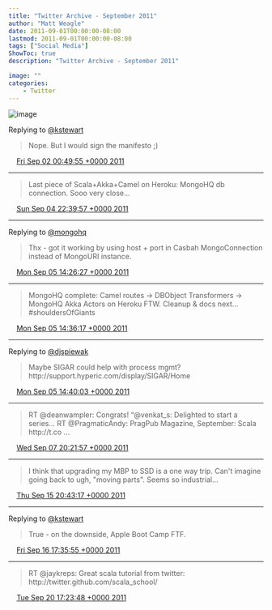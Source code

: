 ```yaml
---
title: "Twitter Archive - September 2011"
author: "Matt Weagle"
date: 2011-09-01T00:00:00-08:00
lastmod: 2011-09-01T00:00:00-08:00
tags: ["Social Media"]
ShowToc: true
description: "Twitter Archive - September 2011"

image: ""
categories: 
    - Twitter
---
```

![image](/sadtwitterbird3.jpg)

Replying to [@kstewart](https://twitter.com/kstewart/status/109412277366702081)

> Nope\.  But I would sign the manifesto ;\)

<img src="./media/tweet.ico" width="12" /> [Fri Sep 02 00:49:55 +0000 2011](https://twitter.com/mweagle/status/109427802515849217)

----

> Last piece of Scala\+Akka\+Camel on Heroku: MongoHQ db connection\.  Sooo very close\.\.\.

<img src="./media/tweet.ico" width="12" /> [Sun Sep 04 22:39:57 +0000 2011](https://twitter.com/mweagle/status/110482258250575872)

----

Replying to [@mongohq](https://twitter.com/composeio/status/110497550565507073)

> Thx \- got it working by using host \+ port in Casbah MongoConnection instead of MongoURI instance\.

<img src="./media/tweet.ico" width="12" /> [Mon Sep 05 14:26:27 +0000 2011](https://twitter.com/mweagle/status/110720450031665152)

----

> MongoHQ complete: Camel routes \-&gt; DBObject Transformers \-&gt; MongoHQ Akka Actors on Heroku FTW\.  Cleanup & docs next\.\.\. \#shouldersOfGiants

<img src="./media/tweet.ico" width="12" /> [Mon Sep 05 14:36:17 +0000 2011](https://twitter.com/mweagle/status/110722926894002176)

----

Replying to [@djspiewak](https://twitter.com/djspiewak/status/110441965010685953)

> Maybe SIGAR could help with process mgmt?  http://support\.hyperic\.com/display/SIGAR/Home

<img src="./media/tweet.ico" width="12" /> [Mon Sep 05 14:40:03 +0000 2011](https://twitter.com/mweagle/status/110723872646635520)

----

> RT @deanwampler: Congrats\! “@venkat\_s: Delighted to start a series\.\.\.  RT @PragmaticAndy: PragPub Magazine, September: Scala http://t\.co \.\.\.

<img src="./media/tweet.ico" width="12" /> [Wed Sep 07 20:21:57 +0000 2011](https://twitter.com/mweagle/status/111534694163677184)

----

> I think that upgrading my MBP to SSD is a one way trip\.  Can't imagine going back to ugh, "moving parts"\. Seems so industrial\.\.\.

<img src="./media/tweet.ico" width="12" /> [Thu Sep 15 20:43:17 +0000 2011](https://twitter.com/mweagle/status/114439162169536512)

----

Replying to [@kstewart](https://twitter.com/kstewart/status/114546990590861312)

> True \- on the downside, Apple Boot Camp FTF\.

<img src="./media/tweet.ico" width="12" /> [Fri Sep 16 17:35:55 +0000 2011](https://twitter.com/mweagle/status/114754400475553792)

----

> RT @jaykreps: Great scala tutorial from twitter: http://twitter\.github\.com/scala\_school/

<img src="./media/tweet.ico" width="12" /> [Tue Sep 20 17:23:48 +0000 2011](https://twitter.com/mweagle/status/116200902192398336)